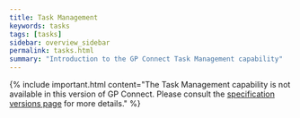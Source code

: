 ```yaml
---
title: Task Management
keywords: tasks
tags: [tasks]
sidebar: overview_sidebar
permalink: tasks.html
summary: "Introduction to the GP Connect Task Management capability"
---
```


{% include important.html content="The Task Management capability is not available in this version of GP Connect. Please consult the [specification versions page](https://developer.nhs.uk/gp-connect-specification-versions/) for more details." %}